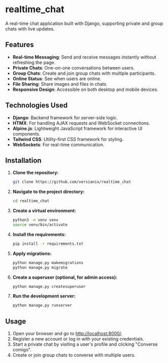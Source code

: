 # realtime_chat

A real-time chat application built with Django, supporting private and group chats with live updates.

## Features

- **Real-time Messaging**: Send and receive messages instantly without refreshing the page.
- **Private Chats**: One-on-one conversations between users.
- **Group Chats**: Create and join group chats with multiple participants.
- **Online Status**: See when users are online.
- **File Sharing**: Share images and files in chats.
- **Responsive Design**: Accessible on both desktop and mobile devices.

## Technologies Used

- **Django**: Backend framework for server-side logic.
- **HTMX**: For handling AJAX requests and WebSocket connections.
- **Alpine.js**: Lightweight JavaScript framework for interactive UI components.
- **Tailwind CSS**: Utility-first CSS framework for styling.
- **WebSockets**: For real-time communication.

## Installation

1. **Clone the repository:**
    ```bash
    git clone https://github.com/versianix/realtime_chat
    ```

2. **Navigate to the project directory:**
    ```bash
    cd realtime_chat
    ```

3. **Create a virtual environment:**
    ```bash
    python3 -m venv venv
    source venv/bin/activate
    ```

4. **Install the requirements:**
    ```bash
    pip install -r requirements.txt
    ```

5. **Apply migrations:**
    ```bash
    python manage.py makemigrations
    python manage.py migrate
    ```

6. **Create a superuser (optional, for admin access):**
    ```bash
    python manage.py createsuperuser
    ```

7. **Run the development server:**
    ```bash
    python manage.py runserver
    ```

## Usage

1. Open your browser and go to [http://localhost:8000/](http://localhost:8000/).
2. Register a new account or log in with your existing credentials.
3. Start a private chat by visiting a user's profile and clicking "Converse comigo".
4. Create or join group chats to converse with multiple users.

